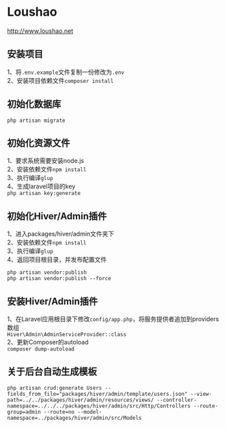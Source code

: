 # Loushao
http://www.loushao.net

## 安装项目
1、将`.env.example`文件复制一份修改为`.env`<br>
2、安装项目依赖文件`composer install`

## 初始化数据库
`php artisan migrate`

## 初始化资源文件
1、要求系统需要安装node.js<br>
2、安装依赖文件`npm install`<br>
3、执行编译`glup`<br>
4、生成laravel项目的key<br>
`php artisan key:generate`

## 初始化Hiver/Admin插件
1、进入packages/hiver/admin文件夹下<br>
2、安装依赖文件`npm install`<br>
3、执行编译`glup`<br>
4、返回项目根目录，并发布配置文件<br>
<pre><code>php artisan vendor:publish
php artisan vendor:publish --force</code></pre>

## 安装Hiver/Admin插件
1、在Laravel应用根目录下修改`config/app.php`，将服务提供者追加到providers数组<br>
`Hiver\Admin\AdminServiceProvider::class`<br>
2、更新Composer的autoload<br>
`composer dump-autoload`<br>

## 关于后台自动生成模板
<pre><code>php artisan crud:generate Users --fields_from_file="packages/hiver/admin/template/users.json" --view-path=../../packages/hiver/admin/resources/views/ --controller-namespace=../../../packages/hiver/admin/src/Http/Controllers --route-group=admin --route=no --model-namespace=../packages/hiver/admin/src/Models</code></pre>